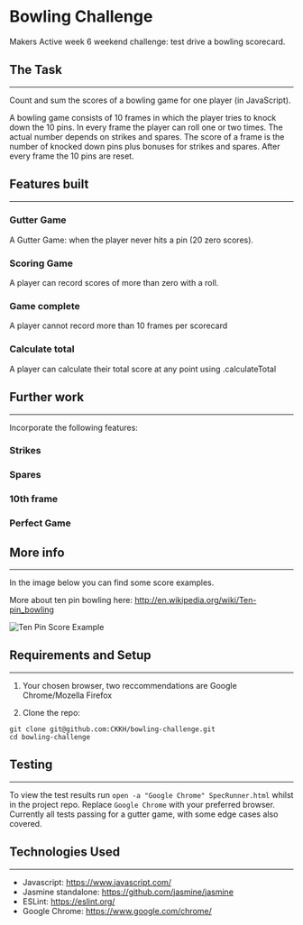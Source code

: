 Bowling Challenge
=================
Makers Active week 6 weekend challenge: test drive a bowling scorecard.

## The Task
----------
Count and sum the scores of a bowling game for one player (in JavaScript).

A bowling game consists of 10 frames in which the player tries to knock down the 10 pins. In every frame the player can roll one or two times. The actual number depends on strikes and spares. The score of a frame is the number of knocked down pins plus bonuses for strikes and spares. After every frame the 10 pins are reset.

## Features built
-----------------
### Gutter Game

A Gutter Game: when the player never hits a pin (20 zero scores).

### Scoring Game

A player can record scores of more than zero with a roll.

### Game complete

A player cannot record more than 10 frames per scorecard

### Calculate total

A player can calculate their total score at any point using .calculateTotal

## Further work
--------------
Incorporate the following features:
### Strikes
### Spares
### 10th frame
### Perfect Game

## More info
-----------
In the image below you can find some score examples.

More about ten pin bowling here: http://en.wikipedia.org/wiki/Ten-pin_bowling


![Ten Pin Score Example](images/example_ten_pin_scoring.png)

## Requirements and Setup
-------------------------
1. Your chosen browser, two reccommendations are Google Chrome/Mozella Firefox

2. Clone the repo:

```
git clone git@github.com:CKKH/bowling-challenge.git
cd bowling-challenge
```

## Testing
----------
To view the test results run `open -a "Google Chrome" SpecRunner.html` whilst
in the project repo. Replace `Google Chrome` with your preferred browser.
Currently all tests passing for a gutter game, with some edge cases also
covered.

## Technologies Used
--------------------
- Javascript:             https://www.javascript.com/
- Jasmine standalone:     https://github.com/jasmine/jasmine
- ESLint:                 https://eslint.org/
- Google Chrome:          https://www.google.com/chrome/
